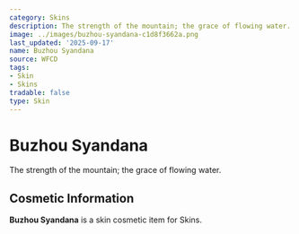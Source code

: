 ```yaml
---
category: Skins
description: The strength of the mountain; the grace of flowing water.
image: ../images/buzhou-syandana-c1d8f3662a.png
last_updated: '2025-09-17'
name: Buzhou Syandana
source: WFCD
tags:
- Skin
- Skins
tradable: false
type: Skin
---
```


# Buzhou Syandana

The strength of the mountain; the grace of flowing water.

## Cosmetic Information

**Buzhou Syandana** is a skin cosmetic item for Skins.

